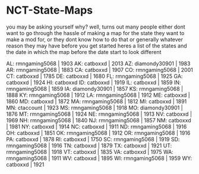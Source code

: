 # NCT-State-Maps
you may be asking yourself why? well, turns out many people either dont want to go through the hassle of making a map for the state they want to make a mod for, or they dont know how to do that or generally whatever reason they may have
before you get started heres a list of the states and the date in which the map before the date start to look different

AL: rmngaming5068 | 1903
AK: catboxxd | 2013
AZ: diamondy30901 | 1983
AR: rmngaming5068 | 1883
CA: catboxxd | 1907
CO: rmngaming5068 | 2001
CT: catboxxd | 1785
DE: catboxxd | 1680
FL: rmngaming5068 | 1925
GA: catboxxd | 1924
HI: catboxxd 
ID: catboxxd | 1919
IL: catboxxd | 1859
IN: rmngaming5068 | 1859
IA: diamondy30901 | 1857
KS: rmngaming5068 | 1888
KY: rmngaming5068 | 1912
LA: rmngaming5068 | 1912
ME: catboxxd | 1860
MD: catboxxd | 1872
MA: rmngaming5068 | 1812
MI: catboxxd | 1891
MN: ctaccount | 1923
MS: rmngaming5068 | 1918
MO: diamondy30901 | 1876
MT: rmngaming5068 | 1924
NE: rmngaming5068 | 1913
NV: catboxxd | 1969
NH: rmngaming5068 | 1840
NJ: rmngaming5068 | 1857
NM: catboxxd | 1981
NY: catboxxd | 1914
NC: catboxxd | 1911
ND: rmngaming5068 | 1916
OH: catboxxd | 1851
OK: rmngaming5068 | 1912
OR: rmngaming5068 | 1916
PA: catboxxd | 1878
RI: catboxxd | 1750
SC: rmngaming5068 | 1919
SD: rmngaming5068 | 1916
TN: catboxxd | 1879
TX: catboxxd | 1921
UT: rmngaming5068 | 1918
VT: catboxxd | 1835
VA: catboxxd | 1975
WA: rmngaming5068 | 1911
WV: catboxxd | 1895
WI: rmngaming5068 | 1959
WY: catboxxd | 1921
